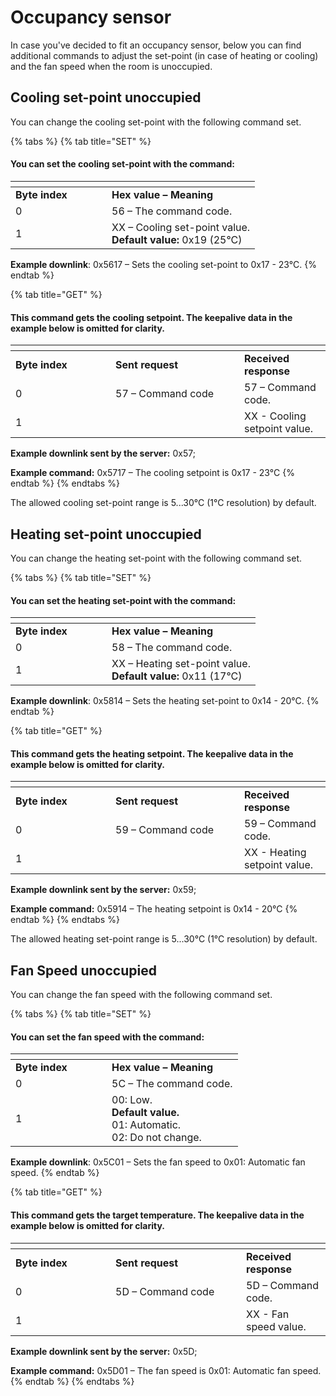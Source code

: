 # Occupancy sensor

In case you've decided to fit an occupancy sensor, below you can find additional commands to adjust the set-point (in case of heating or cooling) and the fan speed when the room is unoccupied.

## Cooling set-point unoccupied&#x20;

You can change the cooling set-point with the following command set.

{% tabs %}
{% tab title="SET" %}
#### You can set the cooling set-point with the command:

<table data-header-hidden><thead><tr><th width="138"></th><th></th></tr></thead><tbody><tr><td><strong>Byte index</strong></td><td><strong>Hex value – Meaning</strong></td></tr><tr><td>0</td><td>56 – The command code.</td></tr><tr><td>1</td><td>XX – Cooling set-point value.<br><strong>Default value:</strong> 0x19 (25°C)</td></tr></tbody></table>

**Example downlink**: 0x5617 – Sets the cooling set-point to 0x17 - 23°C.
{% endtab %}

{% tab title="GET" %}
#### This command gets the cooling setpoint. The keepalive data in the example below is omitted for clarity.

<table data-header-hidden><thead><tr><th width="143.99999999999997"></th><th width="190"></th><th></th></tr></thead><tbody><tr><td><strong>Byte index</strong></td><td><strong>Sent request</strong></td><td><strong>Received response</strong></td></tr><tr><td>0</td><td>57 – Command code</td><td>57 – Command code.</td></tr><tr><td>1</td><td> </td><td>XX - Cooling setpoint value.</td></tr></tbody></table>

**Example downlink sent by the server:** 0x57;

**Example command:** 0x5717 – The cooling setpoint is 0x17 - 23°C
{% endtab %}
{% endtabs %}

The allowed cooling set-point range is 5...30°C (1°C  resolution) by default.

## Heating set-point unoccupied

You can change the heating set-point with the following command set.

{% tabs %}
{% tab title="SET" %}
#### You can set the heating set-point with the command:

<table data-header-hidden><thead><tr><th width="138"></th><th></th></tr></thead><tbody><tr><td><strong>Byte index</strong></td><td><strong>Hex value – Meaning</strong></td></tr><tr><td>0</td><td>58 – The command code.</td></tr><tr><td>1</td><td>XX – Heating set-point value.<br><strong>Default value:</strong> 0x11 (17°C)</td></tr></tbody></table>

**Example downlink**: 0x5814 – Sets the heating set-point to 0x14 - 20°C.
{% endtab %}

{% tab title="GET" %}
#### This command gets the heating setpoint. The keepalive data in the example below is omitted for clarity.

<table data-header-hidden><thead><tr><th width="143.99999999999997"></th><th width="190"></th><th></th></tr></thead><tbody><tr><td><strong>Byte index</strong></td><td><strong>Sent request</strong></td><td><strong>Received response</strong></td></tr><tr><td>0</td><td>59 – Command code</td><td>59 – Command code.</td></tr><tr><td>1</td><td> </td><td>XX - Heating setpoint value.</td></tr></tbody></table>

**Example downlink sent by the server:** 0x59;

**Example command:** 0x5914 – The heating setpoint is 0x14 - 20°C
{% endtab %}
{% endtabs %}

The allowed heating set-point range is 5...30°C (1°C  resolution) by default.

## Fan Speed unoccupied

You can change the fan speed with the following command set.

{% tabs %}
{% tab title="SET" %}
#### You can set the fan speed with the command:

<table data-header-hidden><thead><tr><th width="138"></th><th></th></tr></thead><tbody><tr><td><strong>Byte index</strong></td><td><strong>Hex value – Meaning</strong></td></tr><tr><td>0</td><td>5C – The command code.</td></tr><tr><td>1</td><td>00: Low.<br><strong>Default value.</strong><br>01: Automatic.<br>02: Do not change.</td></tr></tbody></table>

**Example downlink**: 0x5C01 – Sets the fan speed to 0x01: Automatic fan speed.
{% endtab %}

{% tab title="GET" %}
#### This command gets the target temperature. The keepalive data in the example below is omitted for clarity.

<table data-header-hidden><thead><tr><th width="143.99999999999997"></th><th width="193"></th><th></th></tr></thead><tbody><tr><td><strong>Byte index</strong></td><td><strong>Sent request</strong></td><td><strong>Received response</strong></td></tr><tr><td>0</td><td>5D – Command code</td><td>5D – Command code.</td></tr><tr><td>1</td><td> </td><td>XX - Fan speed value.</td></tr></tbody></table>

**Example downlink sent by the server:** 0x5D;

**Example command:** 0x5D01 – The fan speed is 0x01: Automatic fan speed.
{% endtab %}
{% endtabs %}

